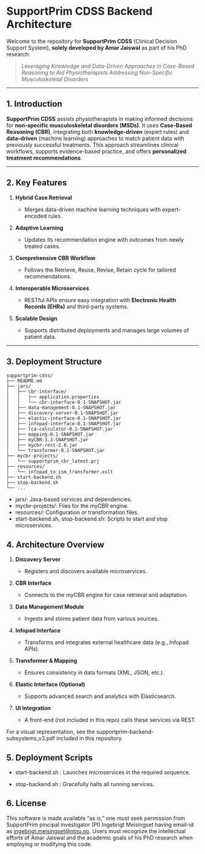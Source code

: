 # SupportPrim CDSS Backend Architecture

Welcome to the repository for **SupportPrim CDSS** (Clinical Decision Support System), **solely developed by Amar Jaiswal** as part of his PhD research:

> *Leveraging Knowledge and Data-Driven Approaches in Case-Based Reasoning to Aid Physiotherapists Addressing Non-Specific Musculoskeletal Disorders*

---

## 1. Introduction

**SupportPrim CDSS** assists physiotherapists in making informed decisions for **non-specific musculoskeletal disorders (MSDs)**. It uses **Case-Based Reasoning (CBR)**, integrating both **knowledge-driven** (expert rules) and **data-driven** (machine learning) approaches to match patient data with previously successful treatments. This approach streamlines clinical workflows, supports evidence-based practice, and offers **personalized treatment recommendations**.

---

## 2. Key Features

1. **Hybrid Case Retrieval**  
   - Merges data-driven machine learning techniques with expert-encoded rules.

2. **Adaptive Learning**  
   - Updates its recommendation engine with outcomes from newly treated cases.

3. **Comprehensive CBR Workflow**  
   - Follows the Retrieve, Reuse, Revise, Retain cycle for tailored recommendations.

4. **Interoperable Microservices**  
   - RESTful APIs ensure easy integration with **Electronic Health Records (EHRs)** and third-party systems.

5. **Scalable Design**  
   - Supports distributed deployments and manages large volumes of patient data.

---

## 3. Deployment Structure

```plaintext
supportprim-cdss/
├── README.md
├── jars/
│   ├── cbr-interface/
│   │   ├── application.properties
│   │   └── cbr-interface-0.1-SNAPSHOT.jar
│   ├── data-management-0.1-SNAPSHOT.jar
│   ├── discovery-server-0.1-SNAPSHOT.jar
│   ├── elastic-interface-0.1-SNAPSHOT.jar
│   ├── infopad-interface-0.1-SNAPSHOT.jar
│   ├── lca-calculator-0.1-SNAPSHOT.jar
│   ├── mapping-0.1-SNAPSHOT.jar
│   ├── myCBR-3.3-SNAPSHOT.jar
│   ├── mycbr-rest-2.0.jar
│   └── transformer-0.1-SNAPSHOT.jar
├── mycbr-projects/
│   └── supportprim_cbr_latest.prj
├── resources/
│   └── infopad_to_ism_transformer.xslt
├── start-backend.sh
├── stop-backend.sh
└── ...
```

- jars/: Java-based services and dependencies.
- mycbr-projects/: Files for the myCBR engine.
- resources/: Configuration or transformation files.
- start-backend.sh, stop-backend.sh: Scripts to start and stop microservices.


## 4. Architecture Overview



1. **Discovery Server**  
    - Registers and discovers available microservices.

2. **CBR Interface**
    - Connects to the myCBR engine for case retrieval and adaptation.

3. **Data Management Module**
    - Ingests and stores patient data from various sources.

4. **Infopad Interface**
    - Transforms and integrates external healthcare data (e.g., Infopad APIs).

5. **Transformer & Mapping**
    - Ensures consistency in data formats (XML, JSON, etc.).

6. **Elastic Interface (Optional)**
    - Supports advanced search and analytics with Elasticsearch.

7. **UI Integration**
    - A front-end (not included in this repo) calls these services via REST.

For a visual representation, see the supportprim-backend-subsystems_v3.pdf included in this repository.


## 5. Deployment Scripts

  - start-backend.sh : 
  Launches microservices in the required sequence.

  - stop-backend.sh : 
  Gracefully halts all running services.

## 6. License

This software is made available “as is,” one must seek permission from SupportPrim pincipal investigator (PI) Ingebrigt Meisingset having email-id as  ingebrigt.meisingset@ntnu.no. 
Users must recognize the intellectual efforts of Amar Jaiswal and the academic goals of his PhD research when employing or modifying this code.
